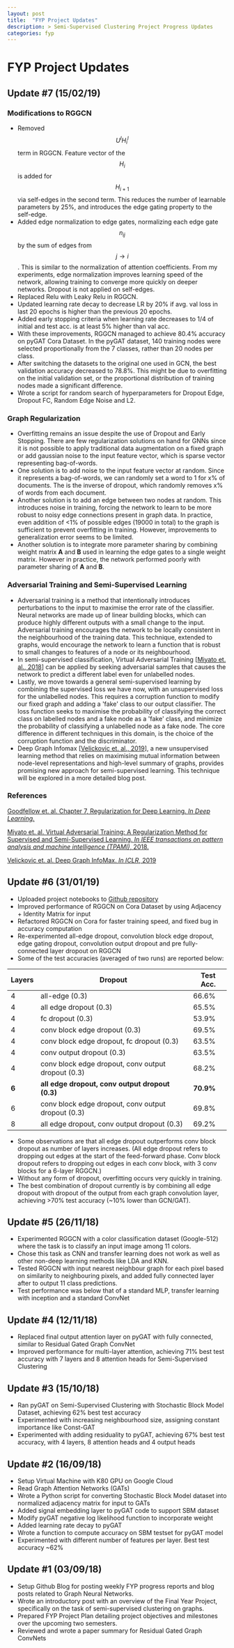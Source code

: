 ```yaml
---
layout: post
title:  "FYP Project Updates"
description: > Semi-Supervised Clustering Project Progress Updates
categories: fyp
---
```


# FYP Project Updates

## Update #7 (15/02/19)
### Modifications to RGGCN
- Removed $$U^{l}H_{i}^{l}$$ term in RGGCN. Feature vector of the $$H_i$$ is added for $$H_{i+1}$$ via self-edges in the second term. This reduces the number of learnable parameters by 25%, and introduces the edge gating property to the self-edge.
- Added edge normalization to edge gates, normalizing each edge gate $$n_{ij}$$ by the sum of edges from $$j \rightarrow i$$. This is similar to the normalization of attention coefficients. From my experiments, edge normalization improves learning speed of the network, allowing training to converge more quickly on deeper networks. Dropout is not applied on self-edges.
- Replaced Relu with Leaky Relu in RGGCN.
- Updated learning rate decay to decrease LR by 20% if avg. val loss in last 20 epochs is higher than the previous 20 epochs.
- Added early stopping criteria when learning rate decreases to 1/4 of initial and test acc. is at least 5% higher than val acc.
- With these improvements, RGGCN managed to achieve 80.4% accuracy on pyGAT Cora Dataset. In the pyGAT dataset, 140 training nodes were selected proportionally from the 7 classes, rather than 20 nodes per class.
- After switching the datasets to the original one used in GCN, the best validation accuracy decreased to 78.8%. This might be due to overfitting on the initial validation set, or the proportional distribution of training nodes made a significant difference.
- Wrote a script for random search of hyperparameters for Dropout Edge, Dropout FC, Random Edge Noise and L2.

### Graph Regularization
- Overfitting remains an issue despite the use of Dropout and Early Stopping. There are few regularization solutions on hand for GNNs since it is not possible to apply traditional data augmentation on a fixed graph or add gaussian noise to the input feature vector, which is sparse vector representing bag-of-words.
- One solution is to add noise to the input feature vector at random. Since it represents a bag-of-words, we can randomly set a word to 1 for x% of documents. The is the inverse of dropout, which randomly removes x% of words from each document.
- Another solution is to add an edge between two nodes at random. This introduces noise in training, forcing the network to learn to be more robust to noisy edge connections present in graph data. In practice, even addition of <1% of possible edges (19000 in total) to the graph is sufficient to prevent overfitting in training. However, improvements to generalization error seems to be limited.
- Another solution is to integrate more parameter sharing by combining weight matrix **A** and **B** used in learning the edge gates to a single weight matrix. However in practice, the network performed poorly with parameter sharing of **A** and **B**.

### Adversarial Training and Semi-Supervised Learning
- Adversarial training is a method that intentionally introduces perturbations to the input to maximise the error rate of the classifier. Neural networks are made up of linear building blocks, which can produce highly different outputs with a small change to the input. Adversarial training encourages the network to be locally consistent in the neighbourhood of the training data. This technique, extended to graphs, would encourage the network to learn a function that is robust to small changes to features of a node or its neighbourhood.
- In semi-supervised classification, Virtual Adversarial Training [[Miyato et. al., 2018](https://arxiv.org/pdf/1704.03976.pdf)] can be applied by seeking adversarial samples that causes the network to predict a different label even for unlabelled nodes.
- Lastly, we move towards a general semi-supervised learning by combining the supervised loss we have now, with an unsupervised loss for the unlabelled nodes. This requires a corruption function to modify our fixed graph and adding a 'fake' class to our output classifier. The loss function seeks to maximise the probability of classifying the correct class on labelled nodes and a fake node as a 'fake' class, and minimize the probability of classifying a unlabelled node as a fake node. The core difference in different techniques in this domain, is the choice of the corruption function and the discriminator.
- Deep Graph Infomax [[Velickovic et. al., 2019](https://arxiv.org/abs/1809.10341)], a new unsupervised learning method that relies on maximising mutual information between node-level representations and high-level summary of graphs, provides promising new approach for semi-supervised learning. This technique will be explored in a more detailed blog post.

### References
[Goodfellow et. al. Chapter 7, Regularization for Deep Learning. _In Deep Learning._](https://www.deeplearningbook.org/contents/regularization.html)  

[Miyato et. al. Virtual Adversarial Training: A Regularization Method for Supervised and Semi-Supervised Learning. _In IEEE transactions on pattern analysis and machine intelligence (TPAMI)_, 2018.](https://arxiv.org/pdf/1704.03976.pdf)  

[Velickovic et. al. Deep Graph InfoMax. _In ICLR_, 2019](https://arxiv.org/abs/1809.10341)  


## Update #6 (31/01/19)
- Uploaded project notebooks to [Github repository](https://github.com/jrios6/graph-neural-networks)
- Improved performance of RGGCN on Cora Dataset by using Adjacency + Identity Matrix for input
- Refactored RGGCN on Cora for faster training speed, and fixed bug in accuracy computation
- Re-experimented all-edge dropout, convolution block edge dropout, edge gating dropout, convolution output dropout and pre fully-connected layer dropout on RGGCN
- Some of the test accuracies (averaged of two runs) are reported below:

| Layers   | Dropout                                             | Test Acc.   |
| -------- | --------------------------------------------------- | ----------- |
| 4        | all-edge (0.3)                                      | 66.6%       |
| 4        | all edge dropout (0.3)                              | 65.5%       |
| 4        | fc dropout (0.3)                                    | 53.9%       |
| 4        | conv block edge dropout (0.3)                       | 69.5%       |
| 4        | conv block edge dropout, fc dropout (0.3)           | 63.5%       |
| 4        | conv output dropout (0.3)                           | 63.5%       |
| 4        | conv block edge dropout, conv output dropout (0.3)  | 68.2%       |
| **6**    | **all edge dropout, conv output dropout (0.3)**     | **70.9%**   |
| 6        | conv block edge dropout, conv output dropout (0.3)  | 69.8%       |
| 8        | all edge dropout, conv output dropout (0.3)         | 69.2%       |

- Some observations are that all edge dropout outperforms conv block dropout as number of layers increases. (All edge dropout refers to dropping out edges at the start of the feed-forward phase. Conv block dropout refers to dropping out edges in each conv block, with 3 conv blocks for a 6-layer RGGCN.)
- Without any form of dropout, overfitting occurs very quickly in training.
- The best combination of dropout currently is by combining all edge dropout with dropout of the output from each graph convolution layer, achieving >70% test accuracy (~10% lower than GCN/GAT).

## Update #5 (26/11/18)
- Experimented RGGCN with a color classification dataset (Google-512) where the task is to classify an input image among 11 colors.
- Chose this task as CNN and transfer learning does not work as well as other non-deep learning methods like LDA and KNN.
- Tested RGGCN with input nearest neighbour graph for each pixel based on similarity to neighbouring pixels, and added fully connected layer after to output 11 class predictions.
- Test performance was below that of a standard MLP, transfer learning with inception and a standard ConvNet

## Update #4 (12/11/18)
- Replaced final output attention layer on pyGAT with fully connected, similar to Residual Gated Graph ConvNet
- Improved performance for multi-layer attention, achieving 71% best test accuracy with 7 layers and 8 attention heads for Semi-Supervised Clustering

## Update #3 (15/10/18)
- Ran pyGAT on Semi-Supervised Clustering with Stochastic Block Model Dataset, achieving 62% best test accuracy
- Experimented with increasing neighbourhood size, assigning constant importance like Const-GAT
- Experimented with adding residuality to pyGAT, achieving 67% best test accuracy, with 4 layers, 8 attention heads and 4 output heads

## Update #2 (16/09/18)
- Setup Virtual Machine with K80 GPU on Google Cloud
- Read Graph Attention Networks (GATs)
- Wrote a Python script for converting Stochastic Block Model dataset into normalized adjacency
matrix for input to GATs
- Added signal embedding layer to pyGAT code to support SBM dataset
- Modify pyGAT negative log likelihood function to incorporate weight
- Added learning rate decay to pyGAT
- Wrote a function to compute accuracy on SBM testset for pyGAT model
- Experimented with different number of features per layer. Best test accuracy ~62%

## Update #1 (03/09/18)
- Setup Github Blog for posting weekly FYP progress reports and blog posts related to Graph Neural Networks.
- Wrote an introductory post with an overview of the Final Year Project, specifically on the task of semi-supervised clustering on graphs.
- Prepared FYP Project Plan detailing project objectives and milestones over the upcoming two semesters.
- Reviewed and wrote a paper summary for Residual Gated Graph ConvNets
